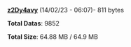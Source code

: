 [**z2Dy4avy**](/data/z2Dy4avy.txt) (14/02/23 - 06:07)- 811 bytes

**Total Datas**: 9852

**Total Size**: 64.88 MB / 64.9 MB
